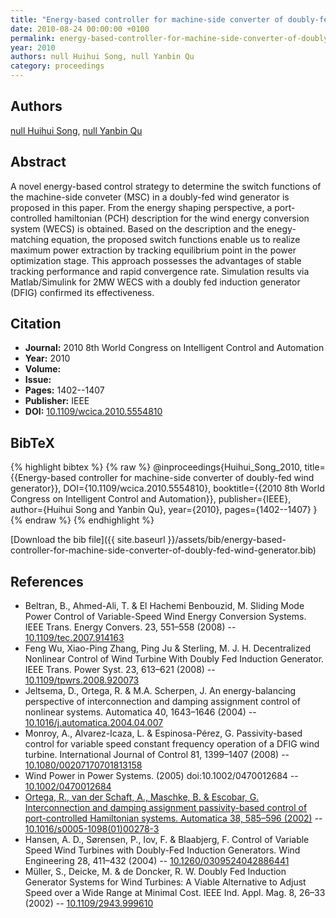 ```yaml
---
title: "Energy-based controller for machine-side converter of doubly-fed wind generator"
date: 2010-08-24 00:00:00 +0100
permalink: energy-based-controller-for-machine-side-converter-of-doubly-fed-wind-generator
year: 2010
authors: null Huihui Song, null Yanbin Qu
category: proceedings
---
```

 
## Authors
[null Huihui Song](authors/huihui-song), [null Yanbin Qu](authors/yanbin-qu)
 
## Abstract
A novel energy-based control strategy to determine the switch functions of the machine-side conveter (MSC) in a doubly-fed wind generator is proposed in this paper. From the energy shaping perspective, a port-controlled hamiltonian (PCH) description for the wind energy conversion system (WECS) is obtained. Based on the description and the enegy- matching equation, the proposed switch functions enable us to realize maximum power extraction by tracking equilibrium point in the power optimization stage. This approach possesses the advantages of stable tracking performance and rapid convergence rate. Simulation results via Matlab/Simulink for 2MW WECS with a doubly fed induction generator (DFIG) confirmed its effectiveness.
 
## Citation
- **Journal:** 2010 8th World Congress on Intelligent Control and Automation
- **Year:** 2010
- **Volume:** 
- **Issue:** 
- **Pages:** 1402--1407
- **Publisher:** IEEE
- **DOI:** [10.1109/wcica.2010.5554810](https://doi.org/10.1109/wcica.2010.5554810)
 
## BibTeX
{% highlight bibtex %}
{% raw %}
@inproceedings{Huihui_Song_2010,
  title={{Energy-based controller for machine-side converter of doubly-fed wind generator}},
  DOI={10.1109/wcica.2010.5554810},
  booktitle={{2010 8th World Congress on Intelligent Control and Automation}},
  publisher={IEEE},
  author={Huihui Song and Yanbin Qu},
  year={2010},
  pages={1402--1407}
}
{% endraw %}
{% endhighlight %}
 
[Download the bib file]({{ site.baseurl }}/assets/bib/energy-based-controller-for-machine-side-converter-of-doubly-fed-wind-generator.bib)
 
## References
- Beltran, B., Ahmed-Ali, T. & El Hachemi Benbouzid, M. Sliding Mode Power Control of Variable-Speed Wind Energy Conversion Systems. IEEE Trans. Energy Convers. 23, 551–558 (2008) -- [10.1109/tec.2007.914163](https://doi.org/10.1109/tec.2007.914163)
- Feng Wu, Xiao-Ping Zhang, Ping Ju & Sterling, M. J. H. Decentralized Nonlinear Control of Wind Turbine With Doubly Fed Induction Generator. IEEE Trans. Power Syst. 23, 613–621 (2008) -- [10.1109/tpwrs.2008.920073](https://doi.org/10.1109/tpwrs.2008.920073)
- Jeltsema, D., Ortega, R. & M.A. Scherpen, J. An energy-balancing perspective of interconnection and damping assignment control of nonlinear systems. Automatica 40, 1643–1646 (2004) -- [10.1016/j.automatica.2004.04.007](https://doi.org/10.1016/j.automatica.2004.04.007)
- Monroy, A., Alvarez-Icaza, L. & Espinosa-Pérez, G. Passivity-based control for variable speed constant frequency operation of a DFIG wind turbine. International Journal of Control 81, 1399–1407 (2008) -- [10.1080/00207170701813158](https://doi.org/10.1080/00207170701813158)
- Wind Power in Power Systems. (2005) doi:10.1002/0470012684 -- [10.1002/0470012684](https://doi.org/10.1002/0470012684)
- [Ortega, R., van der Schaft, A., Maschke, B. & Escobar, G. Interconnection and damping assignment passivity-based control of port-controlled Hamiltonian systems. Automatica 38, 585–596 (2002)](interconnection-and-damping-assignment-passivity-based-control-of-port-controlled-hamiltonian-systems) -- [10.1016/s0005-1098(01)00278-3](https://doi.org/10.1016/s0005-1098(01)00278-3)
- Hansen, A. D., Sørensen, P., Iov, F. & Blaabjerg, F. Control of Variable Speed Wind Turbines with Doubly-Fed Induction Generators. Wind Engineering 28, 411–432 (2004) -- [10.1260/0309524042886441](https://doi.org/10.1260/0309524042886441)
- Müller, S., Deicke, M. & de Doncker, R. W. Doubly Fed Induction Generator Systems for Wind Turbines: A Viable Alternative to Adjust Speed over a Wide Range at Minimal Cost. IEEE Ind. Appl. Mag. 8, 26–33 (2002) -- [10.1109/2943.999610](https://doi.org/10.1109/2943.999610)

